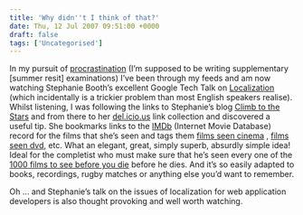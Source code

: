 ```yaml
---
title: 'Why didn''t I think of that?'
date: Thu, 12 Jul 2007 09:51:00 +0000
draft: false
tags: ['Uncategorised']
---
```


In my pursuit of [procrastination](http://lifehacker.com/software/procrastination/) (I’m supposed to be writing supplementary \[summer resit\] examinations) I’ve been through my feeds and am now watching Stephanie Booth’s excellent Google Tech Talk on [Localization](http://video.google.com/videoplay?docid=-5004419583730327409) (which incidentally is a trickier problem than most English speakers realise). Whilst listening, I was following the links to Stephanie’s blog [Climb to the Stars](http://climbtothestars.org/) and from there to her [del.icio.us](http://del.icio.us/steph) link collection and discovered a useful tip. She bookmarks links to the [IMDb](http://www.imdb.com/) (Internet Movie Database) record for the films that she’s seen and tags them [films seen cinema](http://del.icio.us/steph/seen+films+cinema) , [films seen dvd](http://del.icio.us/steph/seen+films+dvd), etc. What an elegant, great, simply superb, absurdly simple idea! Ideal for the completist who must make sure that he’s seen every one of the [1000 films to see before you die](http://film.guardian.co.uk/1000films/0,,2108487,00.html) before he dies. And it’s so easily adapted to books, recordings, rugby matches or anything else you’d want to remember.

Oh … and Stephanie’s talk on the issues of localization for web application developers is also thought provoking and well worth watching.